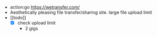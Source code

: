 - action:go  https://wetransfer.com/
- Aesthetically pleasing file transfer/sharing site. large file upload limit
- [[todo]]
	- [x]  check upload limit
		- 2 gigs
